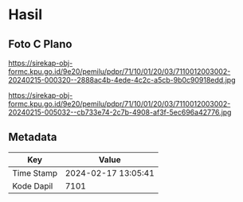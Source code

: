 # Hasil

## Foto C Plano

https://sirekap-obj-formc.kpu.go.id/9e20/pemilu/pdpr/71/10/01/20/03/7110012003002-20240215-000320--2888ac4b-4ede-4c2c-a5cb-9b0c90918edd.jpg

https://sirekap-obj-formc.kpu.go.id/9e20/pemilu/pdpr/71/10/01/20/03/7110012003002-20240215-005032--cb733e74-2c7b-4908-af3f-5ec696a42776.jpg


## Metadata

| Key        | Value               |
| ---------- | ------------------- |
| Time Stamp | 2024-02-17 13:05:41 |
| Kode Dapil | 7101                |



